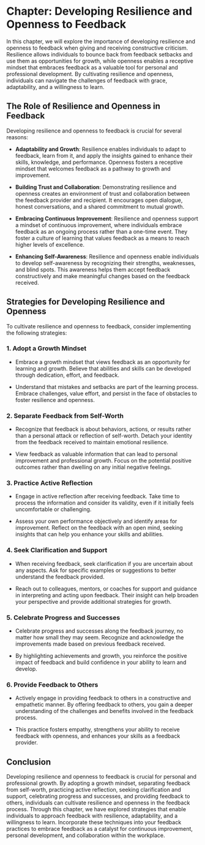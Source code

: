 Chapter: Developing Resilience and Openness to Feedback
=======================================================

In this chapter, we will explore the importance of developing resilience and openness to feedback when giving and receiving constructive criticism. Resilience allows individuals to bounce back from feedback setbacks and use them as opportunities for growth, while openness enables a receptive mindset that embraces feedback as a valuable tool for personal and professional development. By cultivating resilience and openness, individuals can navigate the challenges of feedback with grace, adaptability, and a willingness to learn.

The Role of Resilience and Openness in Feedback
-----------------------------------------------

Developing resilience and openness to feedback is crucial for several reasons:

* **Adaptability and Growth**: Resilience enables individuals to adapt to feedback, learn from it, and apply the insights gained to enhance their skills, knowledge, and performance. Openness fosters a receptive mindset that welcomes feedback as a pathway to growth and improvement.

* **Building Trust and Collaboration**: Demonstrating resilience and openness creates an environment of trust and collaboration between the feedback provider and recipient. It encourages open dialogue, honest conversations, and a shared commitment to mutual growth.

* **Embracing Continuous Improvement**: Resilience and openness support a mindset of continuous improvement, where individuals embrace feedback as an ongoing process rather than a one-time event. They foster a culture of learning that values feedback as a means to reach higher levels of excellence.

* **Enhancing Self-Awareness**: Resilience and openness enable individuals to develop self-awareness by recognizing their strengths, weaknesses, and blind spots. This awareness helps them accept feedback constructively and make meaningful changes based on the feedback received.

Strategies for Developing Resilience and Openness
-------------------------------------------------

To cultivate resilience and openness to feedback, consider implementing the following strategies:

### 1. **Adopt a Growth Mindset**

* Embrace a growth mindset that views feedback as an opportunity for learning and growth. Believe that abilities and skills can be developed through dedication, effort, and feedback.

* Understand that mistakes and setbacks are part of the learning process. Embrace challenges, value effort, and persist in the face of obstacles to foster resilience and openness.

### 2. **Separate Feedback from Self-Worth**

* Recognize that feedback is about behaviors, actions, or results rather than a personal attack or reflection of self-worth. Detach your identity from the feedback received to maintain emotional resilience.

* View feedback as valuable information that can lead to personal improvement and professional growth. Focus on the potential positive outcomes rather than dwelling on any initial negative feelings.

### 3. **Practice Active Reflection**

* Engage in active reflection after receiving feedback. Take time to process the information and consider its validity, even if it initially feels uncomfortable or challenging.

* Assess your own performance objectively and identify areas for improvement. Reflect on the feedback with an open mind, seeking insights that can help you enhance your skills and abilities.

### 4. **Seek Clarification and Support**

* When receiving feedback, seek clarification if you are uncertain about any aspects. Ask for specific examples or suggestions to better understand the feedback provided.

* Reach out to colleagues, mentors, or coaches for support and guidance in interpreting and acting upon feedback. Their insight can help broaden your perspective and provide additional strategies for growth.

### 5. **Celebrate Progress and Successes**

* Celebrate progress and successes along the feedback journey, no matter how small they may seem. Recognize and acknowledge the improvements made based on previous feedback received.

* By highlighting achievements and growth, you reinforce the positive impact of feedback and build confidence in your ability to learn and develop.

### 6. **Provide Feedback to Others**

* Actively engage in providing feedback to others in a constructive and empathetic manner. By offering feedback to others, you gain a deeper understanding of the challenges and benefits involved in the feedback process.

* This practice fosters empathy, strengthens your ability to receive feedback with openness, and enhances your skills as a feedback provider.

Conclusion
----------

Developing resilience and openness to feedback is crucial for personal and professional growth. By adopting a growth mindset, separating feedback from self-worth, practicing active reflection, seeking clarification and support, celebrating progress and successes, and providing feedback to others, individuals can cultivate resilience and openness in the feedback process. Through this chapter, we have explored strategies that enable individuals to approach feedback with resilience, adaptability, and a willingness to learn. Incorporate these techniques into your feedback practices to embrace feedback as a catalyst for continuous improvement, personal development, and collaboration within the workplace.
